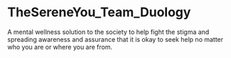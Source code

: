 # TheSereneYou_Team_Duology
A mental wellness solution to the society to help fight the stigma and spreading awareness and assurance that it is okay to seek help no matter who you are or where you are from.
